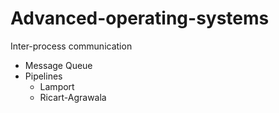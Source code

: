 # Advanced-operating-systems

Inter-process communication 
- Message Queue
- Pipelines
  - Lamport
  - Ricart-Agrawala
